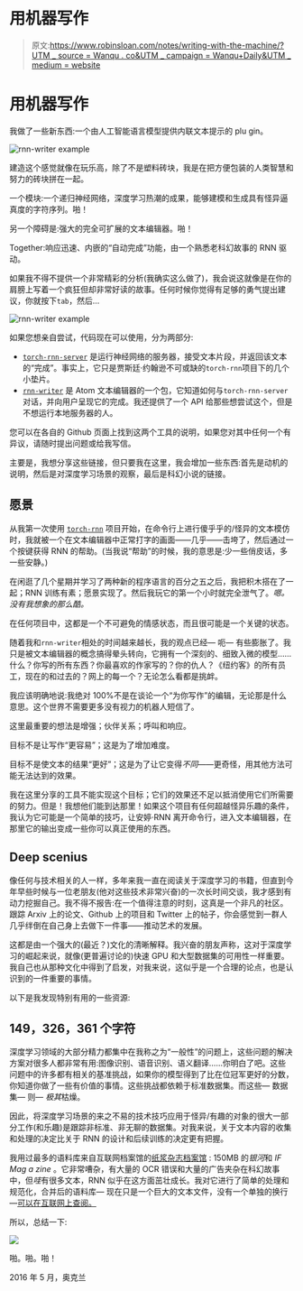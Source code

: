 # 用机器写作

> 原文:[https://www.robinsloan.com/notes/writing-with-the-machine/?UTM _ source = Wanqu . co&UTM _ campaign = Wanqu+Daily&UTM _ medium = website](https://www.robinsloan.com/notes/writing-with-the-machine/?utm_source=wanqu.co&utm_campaign=Wanqu+Daily&utm_medium=website)

<main>

# 用机器写作

我做了一些新东西:一个由人工智能语言模型提供内联文本提示的 plu gin。

![rnn-writer example](../Images/a3a4b5b1da833c41e05a6f539a1c3b55.png)

建造这个感觉就像在玩乐高，除了不是塑料砖块，我是在把方便包装的人类智慧和努力的砖块拼在一起。

一个模块:一个递归神经网络，深度学习热潮的成果，能够建模和生成具有怪异逼真度的字符序列。啪！

另一个障碍是:强大的完全可扩展的文本编辑器。啪！

Together:响应迅速、内嵌的“自动完成”功能，由一个熟悉老科幻故事的 RNN 驱动。

如果我不得不提供一个非常精彩的分析(我确实这么做了)，我会说这就像是在你的肩膀上写着一个疯狂但却非常好读的故事。任何时候你觉得有足够的勇气提出建议，你就按下`tab`，然后…

![rnn-writer example](../Images/6b96816e9fa1d0314c1e2bf01ac76e63.png)

如果您想亲自尝试，代码现在可以使用，分为两部分:

*   [`torch-rnn-server`](https://github.com/robinsloan/torch-rnn-server) 是运行神经网络的服务器，接受文本片段，并返回该文本的“完成”。事实上，它只是贾斯廷·约翰逊不可或缺的`torch-rnn`项目下的几个小垫片。
*   [`rnn-writer`](https://github.com/robinsloan/rnn-writer) 是 Atom 文本编辑器的一个包，它知道如何与`torch-rnn-server`对话，并向用户呈现它的完成。我还提供了一个 API 给那些想尝试这个，但是不想运行本地服务器的人。

您可以在各自的 Github 页面上找到这两个工具的说明，如果您对其中任何一个有异议，请随时提出问题或给我写信。

主要是，我想分享这些链接，但只要我在这里，我会增加一些东西:首先是动机的说明，然后是对深度学习场景的观察，最后是科幻小说的链接。

## 愿景

从我第一次使用 [`torch-rnn`](https://github.com/jcjohnson/torch-rnn) 项目开始，在命令行上进行傻乎乎的/怪异的文本模仿时，我就被一个在文本编辑器中正常打字的画面——<wbr>几乎——<wbr>击垮了，然后通过一个按键获得 RNN 的帮助。(当我说“帮助”的时候，我的意思是:少一些俏皮话，多一些安静。)

在闲逛了几个星期并学习了两种新的程序语言的百分之五之后，我把积木搭在了一起；RNN 训练有素；愿景实现了。然后我玩它的第一个小时就完全泄气了。*嗯。没有我想象的那么酷。*

在任何项目中，这都是一个不可避免的情感状态，而且很可能是一个关键的状态。

随着我和`rnn-writer`相处的时间越来越长，我的观点已经— <wbr> 呃—  <wbr>有些膨胀了。我只是被文本编辑器的概念搞得晕头转向，它拥有一个深刻的、细致入微的模型……什么？你写的所有东西？你最喜欢的作家写的？你的仇人？《纽约客》的所有员工，现在的和过去的？网上的每一个？无论怎么看都是挑衅。

我应该明确地说:我绝对 100%不是在谈论一个“为你写作”的编辑，无论那是什么意思。这个世界不需要更多没有视力的机器人短信了。

这里最重要的想法是增强；伙伴关系；呼叫和响应。

目标不是让写作“更容易”；这是为了增加难度。

目标不是使文本的结果“更好”；这是为了让它变得*不同*——更奇怪，用其他方法可能无法达到的效果。

我在这里分享的工具不能实现这个目标；它们的效果还不足以抵消使用它们所需要的努力。但是！我想他们能到达那里！如果这个项目有任何超越怪异乐趣的条件，我认为它可能是一个简单的技巧，让安婷·RNN 离开命令行，进入文本编辑器，在那里它的输出变成一些你可以真正使用的东西。

## Deep scenius

像任何与技术相关的人一样，多年来我一直在阅读关于深度学习的书籍，但直到今年早些时候与一位老朋友(他对这些技术非常兴奋)的一次长时间交谈，我才感到有动力挖掘自己。我不得不报告:在一个值得注意的时刻，这真是一个非凡的社区。跟踪 Arxiv 上的论文、Github 上的项目和 Twitter 上的帖子，你会感觉到一群人几乎绊倒在自己身上去做下一件事——推动艺术的发展。

这都是由一个强大的(最近？)文化的清晰解释。我兴奋的朋友声称，这对于深度学习的崛起来说，就像(更普遍讨论的)快速 GPU 和大型数据集的可用性一样重要。我自己也从那种文化中得到了启发，对我来说，这似乎是一个合理的论点，也是认识到的一件重要的事情。

以下是我发现特别有用的一些资源:

## 149，326，361 个字符

深度学习领域的大部分精力都集中在我称之为“一般性”的问题上，这些问题的解决方案对很多人都非常有用:图像识别、语音识别、语义翻译……你明白了吧。这些问题中的许多都有相关的基准挑战，如果你的模型得到了比在位冠军更好的分数，你知道你做了一些有价值的事情。这些挑战都依赖于标准数据集。而这些— <wbr> 数据集—  <wbr> 则—  <wbr> *极其*枯燥。

因此，将深度学习场景的来之不易的技术技巧应用于怪异/有趣的对象的很大一部分工作(和乐趣)是跟踪非标准、非无聊的数据集。对我来说，关于文本内容的收集和处理的决定比关于 RNN 的设计和后续训练的决定更有把握。

我用过最多的语料库来自互联网档案馆的[纸浆杂志档案馆](https://archive.org/details/pulpmagazinearchive) : 150MB 的*银河*和 *IF Mag a zine* 。它非常嘈杂，有大量的 OCR 错误和大量的广告夹杂在科幻故事中，但*哇*有很多文本，RNN 似乎在这方面茁壮成长。我对它进行了简单的处理和规范化，合并后的语料库— <wbr>现在只是一个巨大的文本文件，没有一个单独的换行—<wbr>[可以在互联网上查阅。](https://archive.org/details/scifi-corpus)

所以，总结一下:

![](../Images/1520b2726613c3f97ccfa717ff997606.png)

啪。啪。啪！

2016 年 5 月，奥克兰

</main>